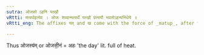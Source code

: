 ```yaml
---
sutra: ओजसो ऽहनि यत्खौ
vRtti: मत्वर्थइत्येव । ओजः शब्दान्मत्वर्थे यत्खौ प्रत्ययौ भवतोऽहन्यभिधेये ॥
vRtti_eng: The affixes यत् and ख come with the force of _matup_, after the word '_ojas_', when a day is meant.

---
```

Thus ओजस्य॑म् or ओजसी॒नं = अहः 'the day' lit. full of heat.